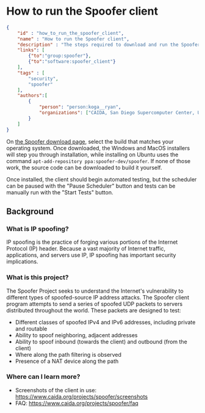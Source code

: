 # How to run the Spoofer client

~~~json
{
    "id" : "how_to_run_the_spoofer_client",
    "name" : "How to run the Spoofer client",
    "description" : "The steps required to download and run the Spoofer client",
    "links": [
        {"to":"group:spoofer"},
        {"to":"software:spoofer_client"}
    ],
    "tags" : [
        "security",
        "spoofer"
    ],
    "authors":[
        {
            "person": "person:koga__ryan",
            "organizations": ["CAIDA, San Diego Supercomputer Center, University of California San Diego"]
        }
    ]
}
~~~

On [the Spoofer download page](https://www.caida.org/projects/spoofer/#download-client-software), select the build that matches your operating system.  Once downloaded, the Windows and MacOS installers will step you through installation, while installing on Ubuntu uses the command `apt-add-repository ppa:spoofer-dev/spoofer`.  If none of those work, the source code can be downloaded to build it yourself.

Once installed, the client should begin automated testing, but the scheduler can be paused with the "Pause Scheduler" button and tests can be manually run with the "Start Tests" button.

## Background

### What is IP spoofing?
IP spoofing is the practice of forging various portions of the Internet Protocol (IP) header. Because a vast majority of Internet traffic, applications, and servers use IP, IP spoofing has important security implications.

### What is this project?

The Spoofer Project seeks to understand the Internet's vulnerability to different types of spoofed-source IP address attacks.  The Spoofer client program attempts to send a series of spoofed UDP packets to servers distributed throughout the world. These packets are designed to test:

* Different classes of spoofed IPv4 and IPv6 addresses, including private and routable
* Ability to spoof neighboring, adjacent addresses
* Ability to spoof inbound (towards the client) and outbound (from the client)
* Where along the path filtering is observed
* Presence of a NAT device along the path

### Where can I learn more?

- Screenshots of the client in use:  https://www.caida.org/projects/spoofer/screenshots
- FAQ:  https://www.caida.org/projects/spoofer/faq
